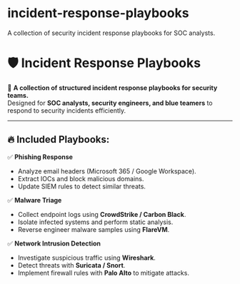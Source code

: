 # incident-response-playbooks
A collection of security incident response playbooks for SOC analysts.

# 🛡 Incident Response Playbooks  

📌 **A collection of structured incident response playbooks for security teams.**  
Designed for **SOC analysts, security engineers, and blue teamers** to respond to security incidents efficiently.  

---

## 🔥 Included Playbooks:
✅ **Phishing Response**  
- Analyze email headers (Microsoft 365 / Google Workspace).  
- Extract IOCs and block malicious domains.  
- Update SIEM rules to detect similar threats.
  
✅ **Malware Triage**  
- Collect endpoint logs using **CrowdStrike / Carbon Black**.  
- Isolate infected systems and perform static analysis.  
- Reverse engineer malware samples using **FlareVM**. 

✅ **Network Intrusion Detection**  
- Investigate suspicious traffic using **Wireshark**.  
- Detect threats with **Suricata / Snort**.  
- Implement firewall rules with **Palo Alto** to mitigate attacks.  
